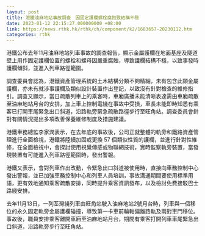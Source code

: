 ```yaml
---
layout: post
title: 港鐵油麻地站事故調查　因固定護欄螺栓腐蝕致結構不穩
date: 2023-01-12 22:15:27.000000000 +08:00
link: https://news.rthk.hk/rthk/ch/component/k2/1683657-20230112.htm
categories: rthk
---
```


港鐵公布去年11月油麻地站列車事故的調查報告，顯示金屬護欄在地面基座及隧道壁上用作固定護欄位置的螺栓和螺母因嚴重腐蝕，導致護欄結構不穩，以致事發時護欄傾斜，並進入列車路徑範圍。

調查委員會認為，港鐵資產管理系統的土木結構分類不夠精細，未有包含此類金屬護欄，亦未有就涉事護欄及類似設計裝置作出登記，以致沒有針對檢查的維修指引。調查又顯示，當日疏散列車上的乘客時，車廂廣播未能清晰表達需由車廂疏散至油麻地站月台的安排，加上車上控制電綫在事故中受損，車長未能即時知悉有乘客已打開車尾緊急出口斜道，沿路軌旁緊急疏散路徑步行至旺角站。調查委員會針對有關情況提出多項改善保養維修制度及措施建議。

港鐵車務總監李家潤表示，在去年底的事故後，公司正就整體的軌旁和鐵路資產管理進行全面檢視，港鐵將陸續加固或更換 57 個類似性質的護欄，並進行針對性維修，在全面檢視中，會探討使用視覺傳感或物聯網技術，實時監察軌旁裝置，當發現裝置有可能進入列車路徑範圍時，發出警報。

港鐵又表示，會對列車作出改動，令緊急出口斜道被使用時，直接向車務控制中心發出警報，並已加強車務控制中心和列車人員培訓，事故溝通期間要使用標準用語，更有效地通知乘客疏散安排，同時提升乘客資訊發布，以及檢討免費接駁巴士路綫安排。

去年11月13日，一列荃灣綫列車由旺角站駛入油麻地站2號月台時，列車與一個移位的永久固定軌旁金屬護欄碰撞，導致第一卡車前輪軸偏離路軌及兩對車門移位。事故後，職員安排乘客離開車廂至油麻地站月台，期間有乘客打開列車車尾緊急出口斜道，沿路軌旁步行至旺角站。
